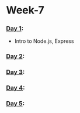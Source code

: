 # Week-7

### [Day 1](https://github.com/freecodingbootcamp/Week-7/tree/master/Day-1):

- Intro to Node.js, Express

### [Day 2](https://github.com/freecodingbootcamp/Week-7/tree/master/Day-2):

### [Day 3](https://github.com/freecodingbootcamp/Week-7/tree/master/Day-3):

### [Day 4](https://github.com/freecodingbootcamp/Week-7/tree/master/Day-4):

### [Day 5](https://github.com/freecodingbootcamp/Week-7/tree/master/Day-5):
